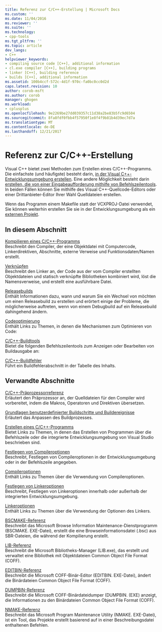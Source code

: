 ```yaml
---
title: Referenz zur C/C++-Erstellung | Microsoft Docs
ms.custom: ''
ms.date: 11/04/2016
ms.reviewer: ''
ms.suite: ''
ms.technology:
- cpp-tools
ms.tgt_pltfrm: ''
ms.topic: article
dev_langs:
- C++
helpviewer_keywords:
- compiling source code [C++], additional information
- cl.exe compiler [C++], building programs
- linker [C++], building reference
- builds [C++], additional information
ms.assetid: 100b4ccf-572c-4d1f-970c-fa0bc0cc0d2d
caps.latest.revision: 10
author: corob-msft
ms.author: corob
manager: ghogen
ms.workload:
- cplusplus
ms.openlocfilehash: 9e2269be27dd039357c11d38a2be83b5fc9d6504
ms.sourcegitcommit: 8fa8fdf0fbb4f57950f1e8f4f9b81b4d39ec7d7a
ms.translationtype: MT
ms.contentlocale: de-DE
ms.lasthandoff: 12/21/2017
---
```

# <a name="cc-building-reference"></a>Referenz zur C/C++-Erstellung
Visual C++ bietet zwei Methoden zum Erstellen eines C/C++-Programms. Die einfachste (und häufigste) besteht darin, [in der Visual C++-Entwicklungsumgebung erstellen](../../ide/building-cpp-projects-in-visual-studio.md). Eine andere Möglichkeit besteht darin [erstellen, die von einer Eingabeaufforderung mithilfe von Befehlszeilentools](../../build/building-on-the-command-line.md). In beiden Fällen können Sie mithilfe des Visual C++-Quellcode-Editors oder einer Drittanbieter-Editor Ihrer Wahl Quelldateien erstellen.  
  
 Wenn das Programm einem Makefile statt der VCXPROJ-Datei verwendet, Sie können weiterhin erstellen Sie sie in der Entwicklungsumgebung als ein [externen Projekt](../../ide/building-external-projects.md).  
  
## <a name="in-this-section"></a>In diesem Abschnitt  
 [Kompilieren eines C/C++-Programms](../../build/reference/compiling-a-c-cpp-program.md)  
 Beschreibt den Compiler, der eine Objektdatei mit Computercode, Linkerdirektiven, Abschnitte, externe Verweise und Funktionsdaten/Namen erstellt.  
  
 [Verknüpfen](../../build/reference/linking.md)  
 Beschreibt den Linker an, der Code aus der vom Compiler erstellten Objektdateien und statisch verknüpfte Bibliotheken kombiniert wird, löst die Namensverweise, und erstellt eine ausführbare Datei.  
  
 [Releasebuilds](../../build/reference/release-builds.md)  
 Enthält Informationen dazu, wann und warum Sie ein Wechsel von möchten um einen Releasebuild zu erstellen und erörtert einige der Probleme, die möglicherweise auftreten, wenn von einem Debugbuild auf ein Releasebuild dahingehend ändern.  
  
 [Codeoptimierung](../../build/reference/optimizing-your-code.md)  
 Enthält Links zu Themen, in denen die Mechanismen zum Optimieren von Code:  
  
 [C/C++-Buildtools](../../build/reference/c-cpp-build-tools.md)  
 Bietet die folgenden Befehlszeilentools zum Anzeigen oder Bearbeiten von Buildausgabe an:  
  
 [C/C++-Buildfehler](../../error-messages/compiler-errors-1/c-cpp-build-errors.md)  
 Führt ein Buildfehlerabschnitt in der Tabelle des Inhalts.  
  
## <a name="related-sections"></a>Verwandte Abschnitte  
 [C/C++-Präprozessorreferenz](../../preprocessor/c-cpp-preprocessor-reference.md)  
 Erläutert den Präprozessor an, der Quelldateien für den Compiler wird vorbereitet, indem die Makros, Operatoren und Direktiven übersetzen.  
  
 [Grundlagen benutzerdefinierter Buildschritte und Buildereignisse](../../ide/understanding-custom-build-steps-and-build-events.md)  
 Erläutert das Anpassen des Buildprozesses.  
  
 [Erstellen eines C/C++-Programms](../../build/building-c-cpp-programs.md)  
 Bietet Links zu Themen, in denen das Erstellen von Programmen über die Befehlszeile oder die integrierte Entwicklungsumgebung von Visual Studio beschrieben sind.  
  
 [Festlegen von Compileroptionen](../../build/reference/setting-compiler-options.md)  
 Beschreibt, Festlegen von Compileroptionen in der Entwicklungsumgebung oder in der Befehlszeile angegeben.  
  
 [Compileroptionen](../../build/reference/compiler-options.md)  
 Enthält Links zu Themen über die Verwendung von Compileroptionen.  
  
 [Festlegen von Linkeroptionen](../../build/reference/setting-linker-options.md)  
 Beschreibt, Festlegen von Linkeroptionen innerhalb oder außerhalb der integrierten Entwicklungsumgebung.  
  
 [Linkeroptionen](../../build/reference/linker-options.md)  
 Enthält Links zu Themen über die Verwendung der Optionen des Linkers.  
  
 [BSCMAKE-Referenz](../../build/reference/bscmake-reference.md)  
 Beschreibt das Microsoft Browse Information Maintenance-Dienstprogramm (BSCMAKE. EXE-Datei), erstellt die eine Browseinformationsdatei (.bsc) aus SBR-Dateien, die während der Kompilierung erstellt.  
  
 [LIB-Referenz](../../build/reference/lib-reference.md)  
 Beschreibt die Microsoft Bibliotheks-Manager (LIB.exe), das erstellt und verwaltet eine Bibliothek mit Objektdateien Common Object File Format (COFF).  
  
 [EDITBIN-Referenz](../../build/reference/editbin-reference.md)  
 Beschreibt die Microsoft COFF-Binär-Editor (EDITBIN. EXE-Datei), ändert die Binärdateien Common Object File Format (COFF).  
  
 [DUMPBIN-Referenz](../../build/reference/dumpbin-reference.md)  
 Beschreibt die Microsoft COFF-Binärdateidumper (DUMPBIN. (EXE) anzeigt, die Informationen zu den Binärdateien Common Object File Format (COFF).  
  
 [NMAKE-Referenz](../../build/nmake-reference.md)  
 Beschreibt das Microsoft Program Maintenance Utility (NMAKE. EXE-Datei), ist ein Tool, das Projekte erstellt basierend auf in einer Beschreibungsdatei enthaltenen Befehlen.